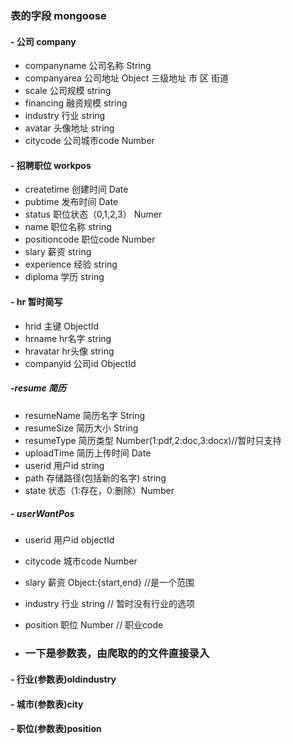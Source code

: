 ### 表的字段 mongoose


#### - 公司 company
 - companyname       公司名称               String 
- companyarea       公司地址           Object 三级地址 市 区 街道
- scale             公司规模               string 
- financing         融资规模               string 
- industry          行业                   string
- avatar            头像地址               string
- citycode          公司城市code           Number
 


#### - 招聘职位 workpos
 - createtime        创建时间              Date
- pubtime           发布时间              Date
- status            职位状态（0,1,2,3）   Numer
- name              职位名称             string
- positioncode      职位code             Number
- slary             薪资                 string   
- experience         经验                  string
- diploma           学历                  string

####  - hr 暂时简写
 - hrid        主键                  ObjectId
 - hrname       hr名字               string
 - hravatar     hr头像               string
 - companyid   公司id               ObjectId   



 #####  -resume 简历
 - resumeName  简历名字             String
 - resumeSize  简历大小             String
 - resumeType  简历类型             Number(1:pdf,2:doc,3:docx)//暂时只支持  
 - uploadTime  简历上传时间         Date
 - userid      用户id              string 
 - path        存储路径(包括新的名字)  string 
 - state       状态（1:存在，0:删除）Number 


#####  - userWantPos
- userid      用户id               objectId
- citycode    城市code             Number
- slary       薪资                 Object:{start,end} //是一个范围
- industry    行业                 string // 暂时没有行业的选项
- position    职位                 Number // 职业code 

                           




- ### 一下是参数表，由爬取的的文件直接录入
#### - 行业(参数表)oldindustry
#### - 城市(参数表)city
#### - 职位(参数表)position





